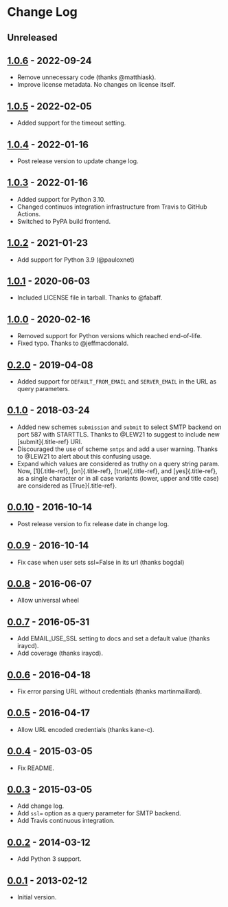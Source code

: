 # Change Log

## Unreleased

## [1.0.6](https://pypi.python.org/pypi/dj-email-url/1.0.6) - 2022-09-24

- Remove unnecessary code (thanks \@matthiask).
- Improve license metadata. No changes on license itself.

## [1.0.5](https://pypi.python.org/pypi/dj-email-url/1.0.5) - 2022-02-05

- Added support for the timeout setting.

## [1.0.4](https://pypi.python.org/pypi/dj-email-url/1.0.4) - 2022-01-16

- Post release version to update change log.

## [1.0.3](https://pypi.python.org/pypi/dj-email-url/1.0.3) - 2022-01-16

- Added support for Python 3.10.
- Changed continuos integration infrastructure from Travis to GitHub
  Actions.
- Switched to PyPA build frontend.

## [1.0.2](https://pypi.python.org/pypi/dj-email-url/1.0.2) - 2021-01-23

- Add support for Python 3.9 (@pauloxnet)

## [1.0.1](https://pypi.python.org/pypi/dj-email-url/1.0.1) - 2020-06-03

- Included LICENSE file in tarball. Thanks to \@fabaff.

## [1.0.0](https://pypi.python.org/pypi/dj-email-url/1.0.0) - 2020-02-16

- Removed support for Python versions which reached end-of-life.
- Fixed typo. Thanks to \@jeffmacdonald.

## [0.2.0](https://pypi.python.org/pypi/dj-email-url/0.2.0) - 2019-04-08

- Added support for `DEFAULT_FROM_EMAIL` and `SERVER_EMAIL` in the URL
  as query parameters.

## [0.1.0](https://pypi.python.org/pypi/dj-email-url/0.1.0) - 2018-03-24

- Added new schemes `submission` and `submit` to select SMTP backend
  on port 587 with STARTTLS. Thanks to \@LEW21 to suggest to include
  new [submit]{.title-ref} URI.
- Discouraged the use of scheme `smtps` and add a user warning. Thanks
  to \@LEW21 to alert about this confusing usage.
- Expand which values are considered as truthy on a query string
  param. Now, [1]{.title-ref}, [on]{.title-ref}, [true]{.title-ref},
  and [yes]{.title-ref}, as a single character or in all case variants
  (lower, upper and title case) are considered as [True]{.title-ref}.

## [0.0.10](https://pypi.python.org/pypi/dj-email-url/0.0.10) - 2016-10-14

- Post release version to fix release date in change log.

## [0.0.9](https://pypi.python.org/pypi/dj-email-url/0.0.9) - 2016-10-14

- Fix case when user sets ssl=False in its url (thanks bogdal)

## [0.0.8](https://pypi.python.org/pypi/dj-email-url/0.0.8) - 2016-06-07

- Allow universal wheel

## [0.0.7](https://pypi.python.org/pypi/dj-email-url/0.0.7) - 2016-05-31

- Add EMAIL_USE_SSL setting to docs and set a default value (thanks
  iraycd).
- Add coverage (thanks iraycd).

## [0.0.6](https://pypi.python.org/pypi/dj-email-url/0.0.6) - 2016-04-18

- Fix error parsing URL without credentials (thanks martinmaillard).

## [0.0.5](https://pypi.python.org/pypi/dj-email-url/0.0.5) - 2016-04-17

- Allow URL encoded credentials (thanks kane-c).

## [0.0.4](https://pypi.python.org/pypi/dj-email-url/0.0.4) - 2015-03-05

- Fix README.

## [0.0.3](https://pypi.python.org/pypi/dj-email-url/0.0.3) - 2015-03-05

- Add change log.
- Add `ssl=` option as a query parameter for SMTP backend.
- Add Travis continuous integration.

## [0.0.2](https://pypi.python.org/pypi/dj-email-url/0.0.2) - 2014-03-12

- Add Python 3 support.

## [0.0.1](https://pypi.python.org/pypi/dj-email-url/0.0.1) - 2013-02-12

- Initial version.
